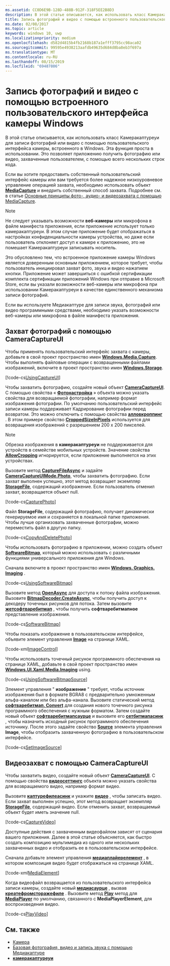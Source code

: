 ```yaml
---
ms.assetid: CC0D6E9B-128D-488B-912F-318F5EE2B8D3
description: В этой статье описывается, как использовать класс Камеракаптуреуи для записи фотографий или видео с помощью пользовательского интерфейса камеры, встроенного в Windows.
title: Запись фотографий и видео с помощью встроенного пользовательского интерфейса камеры Windows
ms.date: 02/08/2017
ms.topic: article
keywords: windows 10, uwp
ms.localizationpriority: medium
ms.openlocfilehash: d582d4815b4fb2168b187a1efff3795cc98aca02
ms.sourcegitcommit: 99595e4938213aafdb49635d684d8ba8eb3f697a
ms.translationtype: MT
ms.contentlocale: ru-RU
ms.lasthandoff: 08/15/2019
ms.locfileid: "69487806"
---
```

# <a name="capture-photos-and-video-with-the-windows-built-in-camera-ui"></a>Запись фотографий и видео с помощью встроенного пользовательского интерфейса камеры Windows



В этой статье описывается, как использовать класс Камеракаптуреуи для записи фотографий или видео с помощью пользовательского интерфейса камеры, встроенного в Windows. Эта функция проста в использовании. Это позволяет приложению получить фотографию или видео, захваченные пользователем, с помощью всего нескольких строк кода.

Если вы хотите предоставить собственный пользовательский интерфейс камеры или вам требуется более надежное низкоуровневое управление операцией захвата, необходимо использовать объект [**MediaCapture**](https://docs.microsoft.com/uwp/api/Windows.Media.Capture.MediaCapture) и внедрить собственный способ захвата. Подробнее см. в статье [Основные принципы фото-, аудио- и видеозахвата с помощью MediaCapture](basic-photo-video-and-audio-capture-with-MediaCapture.md).

> [!NOTE]
> Не следует указывать возможности **веб-камеры** или микрофона в файле манифеста приложения, если приложение использует только камеракаптуреуи. В этом случае приложение будет отображаться в настройках конфиденциальности камеры устройства, но даже если пользователь отклоняет доступ к камере к приложению, это не помешает Камеракаптуреуи записывать носитель. <p>Это обусловлено тем, что встроенное приложение камеры Windows является доверенным основным приложением, которое требует, чтобы пользователь инициировал захват фото, звука и видео нажатием кнопки. Приложение может завершиться с ошибкой сертификации комплекта сертификации приложений Windows при отправке в Microsoft Store, если вы указали возможности веб-камеры или микрофона при использовании Камеракаптуреуи в качестве единственного механизма записи фотографий.<p>
Если вы используете Медиакаптуре для записи звука, фотографий или видео программными средствами, необходимо указать возможности веб-камеры или микрофона в файле манифеста приложения.

## <a name="capture-a-photo-with-cameracaptureui"></a>Захват фотографий с помощью CameraCaptureUI

Чтобы применять пользовательский интерфейс захвата с камеры, добавьте в свой проект пространство имен [**Windows.Media.Capture**](https://docs.microsoft.com/uwp/api/Windows.Media.Capture). Чтобы выполнять файловые операции с возвращенными файлами изображений, включите в проект пространство имен [**Windows.Storage**](https://docs.microsoft.com/uwp/api/Windows.Storage).

[!code-cs[UsingCaptureUI](./code/CameraCaptureUIWin10/cs/MainPage.xaml.cs#SnippetUsingCaptureUI)]

Чтобы захватить фотографию, создайте новый объект [**CameraCaptureUI**](https://docs.microsoft.com/uwp/api/Windows.Media.Capture.CameraCaptureUI). С помощью свойства « [**Фотонастройка**](https://docs.microsoft.com/uwp/api/windows.media.capture.cameracaptureui.photosettings) » объекта можно указать свойства для возвращаемой фотографии, например формат изображения фотографии. По умолчанию пользовательский интерфейс записи камеры поддерживает Кадрирование фотографии перед возвратом. Это можно отключить с помощью свойства [**алловкроппинг**](https://docs.microsoft.com/uwp/api/windows.media.capture.cameracaptureuiphotocapturesettings.allowcropping) . В этом примере свойство [**CroppedSizeInPixels**](https://docs.microsoft.com/uwp/api/windows.media.capture.cameracaptureuiphotocapturesettings.croppedsizeinpixels) используется для возвращения изображений с разрешением 200 x 200 пикселей.

> [!NOTE]
> Обрезка изображения в **камеракаптуреуи** не поддерживается для устройств в семействе мобильных устройств. Значение свойства [**AllowCropping**](https://docs.microsoft.com/uwp/api/windows.media.capture.cameracaptureuiphotocapturesettings.allowcropping) игнорируется, если приложение выполняется на этих устройствах.

Вызовите метод [**CaptureFileAsync**](https://docs.microsoft.com/uwp/api/windows.media.capture.cameracaptureui.capturefileasync) и задайте [**CameraCaptureUIMode.Photo**](https://docs.microsoft.com/uwp/api/Windows.Media.Capture.CameraCaptureUIMode), чтобы захватить фотографию. Если захват выполнен успешно, этот метод возвращает экземпляр [**StorageFile**](https://docs.microsoft.com/uwp/api/Windows.Storage.StorageFile), содержащий изображение. Если пользователь отменил захват, возвращается объект null.

[!code-cs[CapturePhoto](./code/CameraCaptureUIWin10/cs/MainPage.xaml.cs#SnippetCapturePhoto)]

Файл **StorageFile**, содержащий фотографию, получает динамически генерируемое имя и сохраняется в локальной папке приложения. Чтобы лучше организовать захваченные фотографии, можно переместить файл в другую папку.

[!code-cs[CopyAndDeletePhoto](./code/CameraCaptureUIWin10/cs/MainPage.xaml.cs#SnippetCopyAndDeletePhoto)]

Чтобы использовать фотографию в приложении, можно создать объект [**SoftwareBitmap**](https://docs.microsoft.com/uwp/api/Windows.Graphics.Imaging.SoftwareBitmap), который можно использовать с различными функциями универсального приложения для Windows.

Сначала включите в проект пространство имен [**Windows. Graphics. Imaging**](https://docs.microsoft.com/uwp/api/Windows.Graphics.Imaging) .

[!code-cs[UsingSoftwareBitmap](./code/CameraCaptureUIWin10/cs/MainPage.xaml.cs#SnippetUsingSoftwareBitmap)]

Вызовите метод [**OpenAsync**](https://docs.microsoft.com/uwp/api/windows.storage.istoragefile.openasync) для доступа к потоку файла изображения. Вызовите [**BitmapDecoder.CreateAsync**](https://docs.microsoft.com/uwp/api/windows.graphics.imaging.bitmapdecoder.createasync), чтобы получить доступ к декодеру точечных рисунков для потока. Затем вызовите [**жетсофтваребитмап**](https://docs.microsoft.com/uwp/api/windows.graphics.imaging.bitmapdecoder.getsoftwarebitmapasync) , чтобы получить **софтваребитмапное** представление изображения.

[!code-cs[SoftwareBitmap](./code/CameraCaptureUIWin10/cs/MainPage.xaml.cs#SnippetSoftwareBitmap)]

Чтобы показать изображение в пользовательском интерфейсе, объявите элемент управления [**Image**](https://docs.microsoft.com/uwp/api/Windows.UI.Xaml.Controls.Image) на странице XAML.

[!code-xml[ImageControl](./code/CameraCaptureUIWin10/cs/MainPage.xaml#SnippetImageControl)]

Чтобы использовать точечный рисунок программного обеспечения на странице XAML, добавьте в свой проект пространство имен [**Windows.UI.Xaml.Media.Imaging**](https://docs.microsoft.com/uwp/api/Windows.UI.Xaml.Media.Imaging) using.

[!code-cs[UsingSoftwareBitmapSource](./code/CameraCaptureUIWin10/cs/MainPage.xaml.cs#SnippetUsingSoftwareBitmapSource)]

Элемент управления " **изображение** " требует, чтобы источник изображения был в формате BGRA8 с предварительно умноженным альфа-каналом или без альфа-канала. Вызовите статический метод [**софтваребитмап. Convert**](/uwp/api/windows.graphics.imaging.softwarebitmap.convert) для создания нового точечного рисунка программного обеспечения с нужным форматом. Затем создайте новый объект [**софтваребитмапсаурце**](https://docs.microsoft.com/uwp/api/Windows.UI.Xaml.Media.Imaging.SoftwareBitmapSource) и вызовите его [**сетбитмапасинк**](https://docs.microsoft.com/uwp/api/windows.ui.xaml.media.imaging.softwarebitmapsource.setbitmapasync) , чтобы назначить исходный рисунок программного обеспечения источнику. После этого задайте свойство [**Source**](https://docs.microsoft.com/uwp/api/windows.ui.xaml.controls.image.source) элемента управления **Image**, чтобы отобразить захваченную фотографию в пользовательском интерфейсе.

[!code-cs[SetImageSource](./code/CameraCaptureUIWin10/cs/MainPage.xaml.cs#SnippetSetImageSource)]

## <a name="capture-a-video-with-cameracaptureui"></a>Видеозахват с помощью CameraCaptureUI

Чтобы захватить видео, создайте новый объект [**CameraCaptureUI**](https://docs.microsoft.com/uwp/api/Windows.Media.Capture.CameraCaptureUI). С помощью свойства [**видеосеттингс**](https://docs.microsoft.com/uwp/api/windows.media.capture.cameracaptureui.videosettings) объекта можно указать свойства для возвращаемого видео, например формат видео.

Вызовите [**каптурефилеасинк**](https://docs.microsoft.com/uwp/api/windows.media.capture.cameracaptureui.capturefileasync) и укажите [**видео**](https://docs.microsoft.com/uwp/api/windows.media.capture.cameracaptureui.videosettings) , чтобы записать видео. Если захват выполнен успешно, этот метод возвращает экземпляр [**StorageFile**](https://docs.microsoft.com/uwp/api/Windows.Storage.StorageFile), содержащий видео. Если отменить захват, возвращаемый объект будет иметь значение null.

[!code-cs[CaptureVideo](./code/CameraCaptureUIWin10/cs/MainPage.xaml.cs#SnippetCaptureVideo)]

Доступные действия с захваченным видеофайлом зависят от сценария вашего приложения. Далее в этой статье объясняется, как быстро создать композицию мультимедиа из одного или нескольких захваченных видео и отобразить ее в пользовательском интерфейсе.

Сначала добавьте элемент управления [**медиаплайерелемент**](https://docs.microsoft.com/uwp/api/Windows.UI.Xaml.Controls.MediaPlayerElement) , в котором композиция видео будет отображаться на странице XAML.

[!code-xml[MediaElement](./code/CameraCaptureUIWin10/cs/MainPage.xaml#SnippetMediaElement)]


Когда видеофайл возвращается из пользовательского интерфейса записи камеры, создайте новый [**медиасаурце**](https://docs.microsoft.com/uwp/api/windows.media.core.mediasource) , вызвав **[креатефромсторажефиле](https://docs.microsoft.com/uwp/api/windows.media.core.mediasource.createfromstoragefile)** . Вызовите метод **[Play](https://docs.microsoft.com/uwp/api/windows.media.playback.mediaplayer.Play)** метод для **[MediaPlayer](https://docs.microsoft.com/uwp/api/windows.media.playback.mediaplayer)** по умолчанию, связанного с **MediaPlayerElement**, для воспроизведения видео.

[!code-cs[PlayVideo](./code/CameraCaptureUIWin10/cs/MainPage.xaml.cs#SnippetPlayVideo)]
 

## <a name="related-topics"></a>См. также

* [Камера](camera.md)
* [Базовая фотография, видео и запись звука с помощью Медиакаптуре](basic-photo-video-and-audio-capture-with-MediaCapture.md)
* [**камеракаптуреуи**](https://docs.microsoft.com/uwp/api/Windows.Media.Capture.CameraCaptureUI) 
 

 




